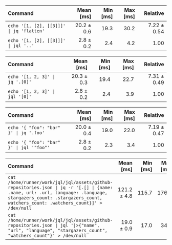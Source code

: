 | Command | Mean [ms] | Min [ms] | Max [ms] | Relative |
|:---|---:|---:|---:|---:|
| `echo '[1, [2], [[3]]]' \| jq 'flatten'` | 20.2 ± 0.6 | 19.3 | 30.2 | 7.22 ± 0.54 |
| `echo '[1, [2], [[3]]]' \| jql '..'` | 2.8 ± 0.2 | 2.4 | 4.2 | 1.00 |

| Command | Mean [ms] | Min [ms] | Max [ms] | Relative |
|:---|---:|---:|---:|---:|
| `echo '[1, 2, 3]' \| jq '.[0]'` | 20.3 ± 0.3 | 19.4 | 22.7 | 7.31 ± 0.49 |
| `echo '[1, 2, 3]' \| jql '[0]'` | 2.8 ± 0.2 | 2.4 | 3.9 | 1.00 |

| Command | Mean [ms] | Min [ms] | Max [ms] | Relative |
|:---|---:|---:|---:|---:|
| `echo '{ "foo": "bar" }' \| jq '.foo'` | 20.0 ± 0.4 | 19.0 | 22.0 | 7.19 ± 0.47 |
| `echo '{ "foo": "bar" }' \| jql '"foo"'` | 2.8 ± 0.2 | 2.3 | 3.4 | 1.00 |

| Command | Mean [ms] | Min [ms] | Max [ms] | Relative |
|:---|---:|---:|---:|---:|
| `cat /home/runner/work/jql/jql/assets/github-repositories.json \| jq -r '[.[] \| {name: .name, url: .url, language: .language, stargazers_count: .stargazers_count, watchers_count: .watchers_count}]' > /dev/null` | 121.2 ± 4.8 | 115.7 | 176.0 | 6.37 ± 0.39 |
| `cat /home/runner/work/jql/jql/assets/github-repositories.json \| jql '\|>{"name", "url", "language", "stargazers_count", "watchers_count"}' > /dev/null` | 19.0 ± 0.9 | 17.0 | 34.6 | 1.00 |

